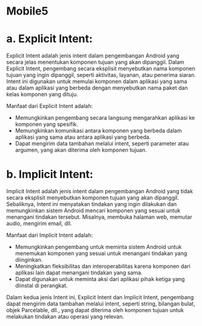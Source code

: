 # Mobile5

# a. Explicit Intent:
Explicit Intent adalah jenis intent dalam pengembangan Android yang secara jelas menentukan komponen tujuan yang akan dipanggil. Dalam Explicit Intent, pengembang secara eksplisit menyebutkan nama komponen tujuan yang ingin dipanggil, seperti aktivitas, layanan, atau penerima siaran. Intent ini digunakan untuk memulai komponen dalam aplikasi yang sama atau dalam aplikasi yang berbeda dengan menyebutkan nama paket dan kelas komponen yang dituju.

Manfaat dari Explicit Intent adalah:

- Memungkinkan pengembang secara langsung mengarahkan aplikasi ke komponen yang spesifik.
- Memungkinkan komunikasi antara komponen yang berbeda dalam aplikasi yang sama atau antara aplikasi yang berbeda.
- Dapat mengirim data tambahan melalui intent, seperti parameter atau argumen, yang akan diterima oleh komponen tujuan.

# b. Implicit Intent:
Implicit Intent adalah jenis intent dalam pengembangan Android yang tidak secara eksplisit menyebutkan komponen tujuan yang akan dipanggil. Sebaliknya, Intent ini menyatakan tindakan yang ingin dilakukan dan memungkinkan sistem Android mencari komponen yang sesuai untuk menangani tindakan tersebut. Misalnya, membuka halaman web, memutar audio, mengirim email, dll.

Manfaat dari Implicit Intent adalah:

- Memungkinkan pengembang untuk meminta sistem Android untuk menemukan komponen yang sesuai untuk menangani tindakan yang diinginkan.
- Meningkatkan fleksibilitas dan interoperabilitas karena komponen dari aplikasi lain dapat menangani tindakan yang sama.
- Dapat digunakan untuk meminta aksi dari aplikasi pihak ketiga yang diinstal di perangkat.

Dalam kedua jenis Intent ini, Explicit Intent dan Implicit Intent, pengembang dapat mengirim data tambahan melalui intent, seperti string, bilangan bulat, objek Parcelable, dll., yang dapat diterima oleh komponen tujuan untuk melakukan tindakan atau operasi yang relevan.
